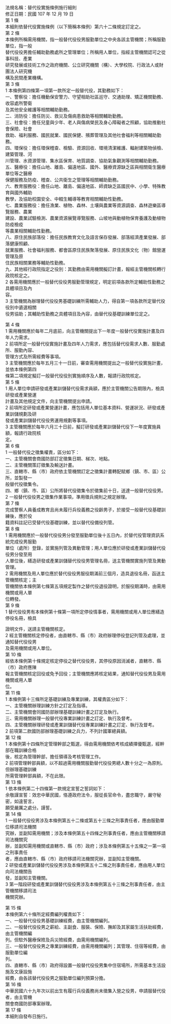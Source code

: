法規名稱：替代役實施條例施行細則  
修正日期：民國 107 年 12 月 19 日  
第 1 條  
本細則依替代役實施條例（以下簡稱本條例）第六十二條規定訂定之。  
第 2 條  
本條例所稱需用機關，指一般替代役役男服勤單位之中央各該主管機關；所稱服勤單位，指一般  
替代役役男擔任輔助勤務處所之管理單位；所稱用人單位，指經主管機關認可之從事科技、產業  
研究發展或技術工作之政府機關、公立研究機關（構）、大學校院、行政法人或財團法人研究機  
構及民間產業機構。  
第 3 條  
1 本條例第四條第一項第一款所定一般替代役，其勤務如下：  
一、警察役：擔任機動保安警力、守望相助社區巡守、交通助理、矯正機關勤務、收容處所警衛  
及其他安全維護等相關輔助勤務。  
二、消防役：擔任防災、救災及傷病患救助等相關輔助勤務。  
三、社會役：擔任兒童與少年、老人與傷病榮民及身心障礙者之照顧，協助推動社會保險、社會  
救助、福利服務、國民就業、國民保健、殯葬管理及其他社會福利等相關輔助勤務。  
四、環保役：擔任環保稽查、檢驗、資源回收、環境清潔維護、輻射建築物偵檢、建築管理、河  
川管理、水資源管理、集水區保育、地質調查、協助氣象觀測等相關輔助勤務。  
五、醫療役：擔任山地、離島、偏遠地區、國外、醫療資源缺乏區與相關衛生醫療單位等之醫療  
保健服務及防疫、稽查、公共衛生之管理等相關輔助勤務。  
六、教育服務役：擔任山地、離島、偏遠地區、師資缺乏區國民中、小學、特殊教育與國外輔助  
教學，及協助校園安全、中輟生輔導等教育相關輔助性勤務。  
七、農業服務役：擔任漁業、植物、森林、土壤與農業等資源調查、森林遊樂區導覽服務、農業  
建設、農業試驗檢測、農業資源展覽導覽服務、山坡地與動植物保育養護及動植物防疫檢疫  
等農業相關輔助性勤務。  
八、原住民族部落役：擔任民族教育文化及語言保存發展、部落經濟產業發展、部落健康照顧、  
就業服務、社會福利服務、都會區原住民族聚落發展、原住民族文化（物）館營運管理及原  
住民族相關業務等輔助性勤務。  
九、其他經行政院指定之役別：其勤務由需用機關擬訂計畫，報經主管機關核轉行政院核定之。  
2 各需用機關應於一般替代役役男服勤管理規定，明定前項各款所定輔助性勤務之具體項目及內  
容。  
3 主管機關為辦理替代役役男基礎訓練所需輔助人力，得自第一項各款所定替代役役別中遴選相關  
役男協助；其輔助性勤務之具體項目及內容，由替代役基礎訓練單位定之。  


第 4 條  
1 需用機關應於每年二月底前，向主管機關提出下一年度一般替代役實施計畫及四年人力需求。  
2 前項所定一般替代役實施計畫及四年人力需求，應包括替代役需求人數、服勤處所、服勤內容、  
管理方式及所需經費等事項。  
3 主管機關應於每年五月三十一日前，審查需用機關提出之一般替代役實施計畫，並依本條例第四  
條第二項規定擬訂一般替代役役別實施順序及人數，報請行政院核定。  
第 5 條  
1 用人單位申請研發或產業訓儲替代役需求員額，應於主管機關公告期限內，檢具研發或產業營運  
計畫及其他規定文件，向主管機關提出申請。  
2 前項所定研發或產業營運計畫，應包括用人單位基本資料、營運狀況、研發或產業訓儲規劃及研  
發或產業訓儲替代役役男運用規劃等事項。  
3 主管機關應於每年六月三十日前，擬訂研發或產業訓儲替代役下一年度實施員額，報請行政院核  
定。  
第 6 條  
1 一般替代役之徵集權責，區分如下：  
一、主管機關會商國防部訂定徵集日期、梯次、地點。  
二、主管機關策訂徵集及輸送計畫。  
三、直轄市、縣（市）政府依主管機關訂定之徵集計畫轉配賦鄉（鎮、市、區）公所，並製發一  
般替代役徵集令。  
四、鄉（鎮、市、區）公所將替代役徵集令於徵集前十日，送達一般替代役役男。  
2 一般替代役役男之徵集作業事項，準用徵兵規則之規定辦理。  
第 7 條  
完成警察人員養成教育且尚未履行兵役義務之役齡男子，於接受一般替代役基礎訓練後，應於役  
籍資料註記已受替代役基礎訓練，並以替代役備役列管。  
第 8 條  
1 需用機關應於一般替代役役男分發至服勤單位後十五日內，於替代役管理資訊系統完成役男服勤  
單位（處所）登錄，並實施列管及異動管理；用人單位應於研發或產業訓儲替代役役男分發至用  
人單位後，繕造研發或產業訓儲替代役役男管理名冊，送主管機關實施列管及異動管理。  
2 需用機關及用人單位應於替代役役男服役期滿前三個月，造具退役名冊，函送主管機關核定；主  
管機關依本條例第七條第五項規定製作之替代役退役證明，於服役期滿時，由需用機關或用人單  
位轉發。  
第 9 條  
1 替代役役男有本條例第十條第一項所定停役情事者，需用機關或用人單位應繕造停役名冊，檢具  


證明文件，送請主管機關核定。  
2 經主管機關核定停役者，由直轄市、縣（市）政府辦理停役登記列管及處理，並通知替代役役男  
及需用機關或用人單位。  
第 10 條  
經依本條例第十條規定核定停役之替代役役男，其停役原因消滅者，直轄市、縣（市）政府應陳  
報主管機關核定回役或免予回役；主管機關應將核定結果，通知替代役役男及需用機關或用人單  
位。  
第 11 條  
1 本條例第十三條所定基礎訓練及專業訓練，其權責區分如下：  
一、主管機關辦理訓練方針之訂定及指導。  
二、主管機關會同國防部辦理基礎訓練計畫之訂定及執行。  
三、需用機關辦理一般替代役專業訓練計畫之訂定、執行及督考。  
四、主管機關辦理研發或產業訓儲替代役專業訓練計畫之訂定、執行及督考。  
2 前項第二款國防部辦理基礎訓練之兵力，不列計國軍總員額。  
第 12 條  
1 本條例第十四條所定管理幹部之甄選，得由需用機關依考核成績擇優甄選，經幹部在職訓練合格  
後，核定為管理幹部，擔任領導及考核管理工作。  
2 前項管理幹部員額，以不超過需用機關服勤替代役役男總人數十分之一為原則。但辦理基礎訓練  
所需管理幹部員額，不在此限。  
第 13 條  
1 依本條例第二十四條第一款規定宣誓之誓詞如下：  
余敬謹宣誓：效忠中華民國，恪遵政府法令，服從長官命令，盡忠職守，嚴守秘密，如違誓言，  
願受嚴厲之處分。謹誓。  
第 14 條  
1 一般替代役役男涉及本條例第五十二條或第五十三條之刑事責任者，應由服勤單位移請司法機關  
究辦，並副知需用機關；涉及本條例第五十四條之刑事責任者，應由主管機關移請司法機關究  
辦，並副知需用機關或直轄市、縣（市）政府；涉及本條例第五十五條之一第一項之刑事責任  
者，應由直轄市、縣（市）政府移請司法機關究辦，並副知主管機關。  
2 研發或產業訓儲替代役役男涉及本條例第五十二條之刑事責任者，應由用人單位向司法機關告  
發，並副知主管機關。  
3 第一階段研發或產業訓儲替代役役男涉及本條例第五十三條之刑事責任者，由主管機關移請司法  
機關究辦。  


第 15 條  
本條例第六十條所定經費編列權責如下：  
一、一般替代役役男基礎訓練經費，由主管機關編列。  
二、一般替代役役男之薪給、主副食、服裝、保險、撫卹及其家屬生活扶助經費，由主管機關編  
列。但駐外醫療保險及兵災險經費，由需用機關編列。  
三、一般替代役役男之專業訓練經費，由需用機關編列；其管理、住宿等經費，由服勤單位編  
列。  
四、直轄市、縣（市）政府得設置一般替代役役男集中住宿場所，所需基本生活設施及文康設施  
經費，由各該替代役役男之服勤單位編列預算分擔。  
第 16 條  
中華民國六十九年次以前出生有履行兵役義務尚未徵集入營之役男，申請服替代役者，由主管機  
關會商國防部專案辦理。  
第 17 條  
本細則自發布日施行。  


